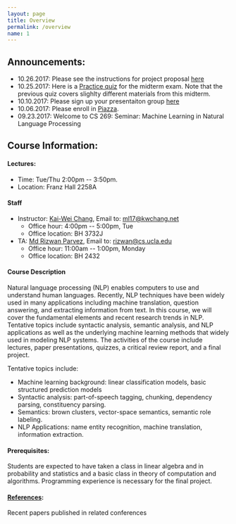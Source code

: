 ```yaml
---
layout: page
title: Overview
permalink: /overview
name: 1
---
```


## Announcements: 
  * 10.26.2017: Please see the instructions for project proposal [here](https://ccle.ucla.edu/mod/assign/view.php?id=1720530) 
  * 10.25.2017: Here is a [Practice quiz](practice_quiz.pdf) for the midterm exam. Note that the previous quiz covers slighlty different materials from this midterm.
  * 10.10.2017: Please sign up your presentaiton group [here](https://docs.google.com/spreadsheets/d/1w-8ocLW8GiU9rfcusHGd3aKCDU-4LPBU-RcG8btGT8w/edit?usp=sharing)
  * 10.06.2017: Please enroll in [Piazza](http://piazza.com/ucla/fall2017/cs269).
  * 09.23.2017: Welcome to CS 269: Seminar: Machine Learning in Natural Language Processing
  
  
## Course Information: 
#### Lectures:
  * Time: Tue/Thu 2:00pm -- 3:50pm.
  * Location: Franz Hall 2258A
  
#### Staff
* Instructor: [Kai-Wei Chang](http://web.cs.ucla.edu/~kwchang/), Email to: ml17@kwchang.net
  * Office hour:  4:00pm -- 5:00pm, Tue
  * Office location: BH 3732J  
* TA: [Md Rizwan Parvez](https://sites.google.com/site/parvezmdrizwan/), Email to: rizwan@cs.ucla.edu
  * Office hour: 11:00am -- 1:00pm, Monday
  * Office location: BH 2432
  
#### Course Description
Natural language processing (NLP) enables computers to use and understand human languages. Recently, NLP techniques have been widely used in many applications including machine translation, question answering, and extracting information from text. In this course, we will cover the fundamental elements and recent research trends in NLP. Tentative topics include syntactic analysis, semantic analysis, and NLP applications as well as the underlying machine learning methods that widely used in modeling NLP systems. The activities of the course include lectures, paper presentations, quizzes, a critical review report, and a final project.

Tentative topics include:

* Machine learning background: linear classification models, basic structured prediction models
* Syntactic analysis: part-of-speech tagging, chunking, dependency parsing, constituency parsing.
* Semantics: brown clusters, vector-space semantics, semantic role labeling.
* NLP Applications: name entity recognition, machine translation, information extraction.
#### Prerequisites: 
Students are expected to have taken a class in linear algebra and in probability and statistics and a basic class in theory of computation and algorithms. Programming experience is necessary for the final project.



#### [References](https://uclanlp.github.io/CS269-17/resource):
Recent papers published in related conferences








